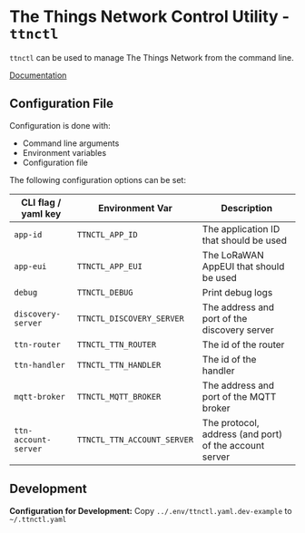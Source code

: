# The Things Network Control Utility - `ttnctl`

`ttnctl` can be used to manage The Things Network from the command line. 

[Documentation](https://www.thethingsnetwork.org/docs/cli/)

## Configuration File

Configuration is done with:

* Command line arguments
* Environment variables
* Configuration file

The following configuration options can be set:

| CLI flag / yaml key   | Environment Var             | Description  |
|-----------------------|-----------------------------|--------------|
| `app-id`              | `TTNCTL_APP_ID`             | The application ID that should be used |
| `app-eui`             | `TTNCTL_APP_EUI`            | The LoRaWAN AppEUI that should be used |
| `debug`               | `TTNCTL_DEBUG`              | Print debug logs |
| `discovery-server`    | `TTNCTL_DISCOVERY_SERVER`   | The address and port of the discovery server |
| `ttn-router`          | `TTNCTL_TTN_ROUTER`         | The id of the router |
| `ttn-handler`         | `TTNCTL_TTN_HANDLER`        | The id of the handler |
| `mqtt-broker`         | `TTNCTL_MQTT_BROKER`        | The address and port of the MQTT broker |
| `ttn-account-server`  | `TTNCTL_TTN_ACCOUNT_SERVER` | The protocol, address (and port) of the account server |

## Development

**Configuration for Development:** Copy `../.env/ttnctl.yaml.dev-example` to `~/.ttnctl.yaml`
